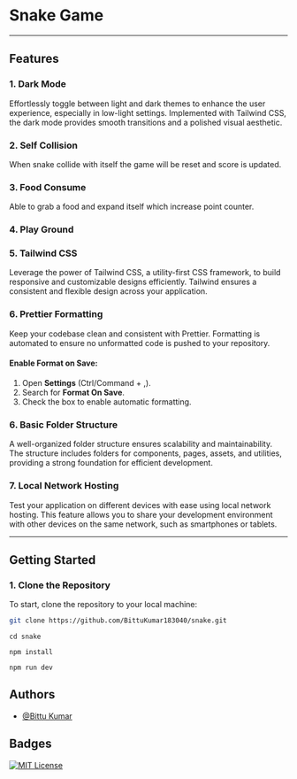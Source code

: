 # Snake Game

---

## Features

### 1. Dark Mode

Effortlessly toggle between light and dark themes to enhance the user experience, especially in low-light settings. Implemented with Tailwind CSS, the dark mode provides smooth transitions and a polished visual aesthetic.

### 2. Self Collision

When snake collide with itself the game will be reset and score is updated.

### 3. Food Consume

Able to grab a food and expand itself which increase point counter.

### 4. Play Ground

### 5. Tailwind CSS

Leverage the power of Tailwind CSS, a utility-first CSS framework, to build responsive and customizable designs efficiently. Tailwind ensures a consistent and flexible design across your application.

### 6. Prettier Formatting

Keep your codebase clean and consistent with Prettier. Formatting is automated to ensure no unformatted code is pushed to your repository.

#### Enable Format on Save:

1. Open **Settings** (Ctrl/Command + ,).
2. Search for **Format On Save**.
3. Check the box to enable automatic formatting.

### 6. Basic Folder Structure

A well-organized folder structure ensures scalability and maintainability. The structure includes folders for components, pages, assets, and utilities, providing a strong foundation for efficient development.

### 7. Local Network Hosting

Test your application on different devices with ease using local network hosting. This feature allows you to share your development environment with other devices on the same network, such as smartphones or tablets.

---

## Getting Started

### 1. Clone the Repository

To start, clone the repository to your local machine:

```bash
git clone https://github.com/BittuKumar183040/snake.git

```

```
cd snake
```

```
npm install
```

```
npm run dev
```

## Authors

- [@Bittu Kumar](https://github.com/BittuKumar183040)

## Badges

[![MIT License](https://img.shields.io/badge/License-MIT-green.svg)](https://choosealicense.com/licenses/mit/)

